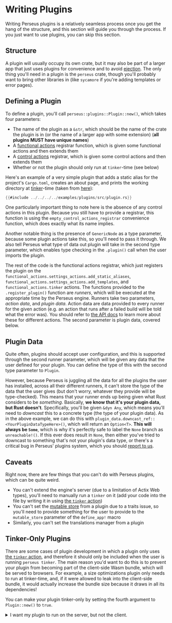 # Writing Plugins

Writing Perseus plugins is a relatively seamless process once you get the hang of the structure, and this section will guide you through the process. If you just want to use plugins, you can skip this section.

## Structure

A plugin will usually occupy its own crate, but it may also be part of a larger app that just uses plugins for convenience and to avoid [ejection](:ejecting). The only thing you'll need in a plugin is the `perseus` crate, though you'll probably want to bring other libraries in (like `sycamore` if you're adding templates or error pages).

## Defining a Plugin

To define a plugin, you'll call `perseus::plugins::Plugin::new()`, which takes four parameters:

- The name of the plugin as a `&str`, which should be the name of the crate the plugin is in (or the name of a larger app with some extension) (**all plugins MUST have unique names**)
- A [functional actions](:plugins/functional) registrar function, which is given some functional actions and then extends them
- A [control actions](:plugins/control) registrar, which is given some control actions and then extends them
- Whether or not the plugin should only run at `tinker`-time (see below)

Here's an example of a very simple plugin that adds a static alias for the project's `Cargo.toml`, creates an about page, and prints the working directory at [tinker](:plugins/tinker)-time (taken from [here](https://github.com/arctic-hen7/perseus/blob/main/examples/plugins/src/plugin.rs)):

```rust
{{#include ../../../../examples/plugins/src/plugin.rs}}
```

One particularly important thing to note here is the absence of any control actions in this plugin. Because you still have to provide a registrar, this function is using the `empty_control_actions_registrar` convenience function, which does exactly what its name implies.

Another notable thing is the presence of `GenericNode` as a type parameter, because some plugin actions take this, so you'll need to pass it through. We also tell Perseus what type of data out plugin will take in the second type parameter, which enables type checking in the `.plugin()` call when the user imports the plugin.

The rest of the code is the functional actions registrar, which just registers the plugin on the `functional_actions.settings_actions.add_static_aliases`, `functional_actions.settings_actions.add_templates`, and `functional_actions.tinker` actions. The functions provided to the `.register_plugin()` function are *runners*, which will be executed at the appropriate time by the Perseus engine. Runners take two parameters, *action data*, and *plugin data*. Action data are data provided to every runner for the given action (e.g. an action that runs after a failed build will be told what the error was). You should refer to [the API docs](https://docs.rs/perseus) to learn more about these for different actions. The second parameter is plugin data, covered below.

## Plugin Data

Quite often, plugins should accept user configuration, and this is supported through the second runner parameter, which will be given any data that the user defined for your plugin. You can define the type of this with the second type parameter to `Plugin`.

However, because Perseus is juggling all the data for all the plugins the user has installed, across all their different runners, it can't store the type of the data that the user gives (but don't worry, whatever they provide will be type-checked). This means that your runner ends up being given what Rust considers to be *something*. Basically, **we know that it's your plugin data, but Rust doesn't**. Specifically, you'll be given `&dyn Any`, which means you'll need to *downcast* this to a concrete type (the type of your plugin data). As in the above example, we can do this with `plugin_data.downcast_ref::<YourPluginDataTypeHere>()`, which will return an `Option<T>`. **This will always be `Some`**, which is why it's perfectly safe to label the `None` branch as `unreachable!()`. If this ever does result in `None`, then either you've tried to downcast to something that's not your plugin's data type, or there's a critical bug in Perseus' plugins system, which you should [report to us](https://github.com/arctic-hen7/perseus/issues/new/choose).

## Caveats

Right now, there are few things that you can't do with Perseus plugins, which can be quite weird.

- You can't extend the engine's server (due to a limitation of Actix Web types), you'll need to manually run a `tinker` on it (add your code into the file by writing it in using [the `tinker` action](:plugins/tinker))
- You can't set the [mutable store](:stores) from a plugin due to a traits issue, so you'll need to provide something for the user to provide to the `mutable_store` parameter of the `define_app!` macro
- Similarly, you can't set the translations manager from a plugin

## Tinker-Only Plugins

There are some cases of plugin development in which a plugin only uses [the `tinker` action](:plugins/tinker), and therefore it should only be included when the user is running `perseus tinker`. The main reason you'd want to do this is to prevent your plugin from becoming part of the client-side Wasm bundle, which will be served to browsers. For example, a size optimizations plugin only needs to run at tinker-time, and, if it were allowed to leak into the client-side bundle, it would actually increase the bundle size because it draws in all its dependencies!

You can make your plugin tinker-only by setting the fourth argument to `Plugin::new()` to `true`.

<details>
<summary>I want my plugin to run on the server, but not the client.</summary>

You should make it a tinker-only plugin. As a technicality, tinker-only plugins will actually run on the server and in the build process in addition to the `tinker` process. They just won't run on the client. Be warned though: a future release may well change this.

</details>
